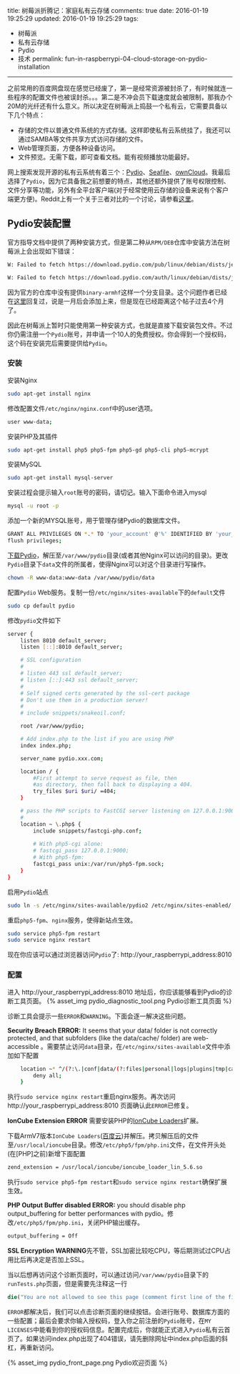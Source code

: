 title: 树莓派折腾记：家庭私有云存储
comments: true
date: 2016-01-19 19:25:29
updated: 2016-01-19 19:25:29
tags:
  - 树莓派
  - 私有云存储
  - Pydio
  - 技术
permalink: fun-in-raspberrypi-04-cloud-storage-on-pydio-installation
---

之前常用的百度网盘现在感觉已经废了，第一是经常资源被封杀了，有时候就连一些程序的配置文件也被误封杀。。。第二是不冲会员下载速度就会被限制，那我办个20M的光纤还有什么意义。所以决定在树莓派上捣鼓一个私有云，它需要具备以下几个特点：

* 存储的文件以普通文件系统的方式存储。这样即使私有云系统挂了，我还可以通过SAMBA等文件共享方式访问存储的文件。
* Web管理页面，方便各种设备访问。
* 文件预览。无需下载，即可查看文档。能有视频播放功能最好。

<!-- more -->

网上搜索发现开源的私有云系统有着三个：[Pydio](https://pydio.com/)、[Seafile](https://www.seafile.com/home/)、[ownCloud](https://owncloud.org/)。我最后选择了`Pydio`，因为它具备我之前想要的特点，其他还额外提供了账号权限控制、文件分享等功能，另外有全平台客户端(对于经常使用云存储的设备来说有个客户端更方便)。Reddit上有一个关于三者对比的一个讨论，请参看[这里](https://www.reddit.com/r/linux/comments/3hyx2x/pydio_vs_seafile_vs_owncloud/)。

## Pydio安装配置

官方指导文档中提供了两种安装方式，但是第二种从`RPM/DEB`仓库中安装方法在树莓派上会出现如下错误：

``` bash
W: Failed to fetch https://download.pydio.com/pub/linux/debian/dists/jessie/InRelease  Unable to find expected entry 'main/binary-armhf/Packages' in Release file (Wrong sources.list entry or malformed file)

W: Failed to fetch https://download.pydio.com/auth/linux/debian/dists/jessie/InRelease  Unable to find expected entry 'main/binary-armhf/Packages' in Release file (Wrong sources.list entry or malformed file)
```

因为官方的仓库中没有提供`binary-armhf`这样一个分支目录。这个问题作者已经在[这里](https://pydio.com/forum/f/topic/repository-unable-to-find-expected-entry-packages-in-release-file/)回复过，说是一月后会添加上来，但是现在已经距离这个帖子过去4个月了。

因此在树莓派上暂时只能使用第一种安装方式，也就是直接下载安装包文件。不过你仍需注册一个`Pydio`账号，并申请一个10人的免费授权。你会得到一个授权码，这个码在安装完后需要提供给`Pydio`。

### 安装

安装Nginx

``` bash
sudo apt-get install nginx
```

修改配置文件`/etc/nginx/nginx.conf`中的user选项。
``` bash
user www-data;
```

安装PHP及其插件
``` bash
sudo apt-get install php5 php5-fpm php5-gd php5-cli php5-mcrypt
```

安装MySQL
``` bash
sudo apt-get install mysql-server
```

安装过程会提示输入`root`账号的密码，请切记。输入下面命令进入mysql

``` bash
mysql -u root -p
```

添加一个新的MYSQL账号，用于管理存储Pydio的数据库文件。

``` bash
GRANT ALL PRIVILEGES ON *.* TO 'your_account' @'%' IDENTIFIED BY 'your_passwd' WITH GRANT OPTION;
flush privileges;
```

[下载Pydio](https://pyd.io/download)，解压至`/var/www/pydio`目录(或者其他Nginx可以访问的目录)。更改`Pydio`目录下`data`文件的所属者，使得Nginx可以对这个目录进行写操作。

``` bash
chown -R www-data:www-data /var/www/pydio/data
```

配置`Pydio` Web服务。复制一份`/etc/nginx/sites-available`下的`default`文件
``` bash
sudo cp default pydio
```

修改`pydio`文件如下
``` bash
server {
    listen 8010 default_server;
    listen [::]:8010 default_server;

    # SSL configuration
    #
    # listen 443 ssl default_server;
    # listen [::]:443 ssl default_server;
    #
    # Self signed certs generated by the ssl-cert package
    # Don't use them in a production server!
    #
    # include snippets/snakeoil.conf;

    root /var/www/pydio;

    # Add index.php to the list if you are using PHP
    index index.php;

    server_name pydio.xxx.com;

    location / {
        #First attempt to serve request as file, then
        #as directory, then fall back to displaying a 404.
        try_files $uri $uri/ =404;
    }

    # pass the PHP scripts to FastCGI server listening on 127.0.0.1:9000
    #
    location ~ \.php$ {
        include snippets/fastcgi-php.conf;
    
        # With php5-cgi alone:
        # fastcgi_pass 127.0.0.1:9000;
        # With php5-fpm:
        fastcgi_pass unix:/var/run/php5-fpm.sock;
    }
}
```

启用`Pydio`站点
``` bash
sudo ln -s /etc/nginx/sites-available/pydio2 /etc/nginx/sites-enabled/
```

重启`php5-fpm`、`nginx`服务，使得新站点生效。
``` bash
sudo service php5-fpm restart
sudo service nginx restart
```

现在你应该可以通过浏览器访问`Pydio`了: http://your_raspberrypi_address:8010

### 配置

进入 http://your_raspberrypi_address:8010 地址后，你应该能够看到Pydio的诊断工具页面。
{% asset_img pydio_diagnostic_tool.png Pydio诊断工具页面 %}

诊断工具会提示一些`ERROR`和`WARNING`。下面会逐一解决这些问题。

**Security Breach ERROR:** It seems that your data/ folder is not correctly protected, and that subfolders (like the data/cache/ folder) are web-accessible 。需要禁止访问`data`目录，在`/etc/nginx/sites-available`文件中添加如下配置

``` bash
    location ~* ^/(?:\.|conf|data/(?:files|personal|logs|plugins|tmp|cache)|plugins/editor.zoho/agent/files) {
        deny all;
    }
```

执行`sudo service nginx restart`重启nginx服务。再次访问 http://your_raspberrypi_address:8010 页面确认此`ERROR`已修复。

**IonCube Extension ERROR** 需要安装PHP的[IonCube Loaders](https://www.ioncube.com/loaders.php)扩展。

下载ArmV7版本`IonCube Loaders`([百度云](http://pan.baidu.com/s/1nuejnrN))并解压。拷贝解压后的文件至`/usr/local/ioncube`目录。修改`/etc/php5/fpm/php.ini`文件，在文件开头处(在[PHP]之前)新增下面配置

``` bash
zend_extension = /usr/local/ioncube/ioncube_loader_lin_5.6.so
```

执行`sudo service php5-fpm restart`和`sudo service nginx restart`确保扩展生效。

**PHP Output Buffer disabled ERROR:** you should disable php output_buffering for better performances with pydio。修改`/etc/php5/fpm/php.ini`，关闭PHP输出缓存。
``` bash
output_buffering = Off
```

**SSL Encryption WARNING**先不管，SSL加密比较吃CPU，等后期测试过CPU占用比后再决定是否加上SSL。

当以后想再访问这个诊断页面时，可以通过访问`/var/www/pydio`目录下的`runTests.php`页面，但是需要先注释这一行
``` PHP
die("You are not allowed to see this page (comment first line of the file to access it!)");
```

`ERROR`都解决后，我们可以点击诊断页面的继续按钮。会进行账号、数据库方面的一些配置；最后会要求你输入授权码，登入你之前注册的`Pydio`账号，在`MY LICENSES`中能看到你的授权码信息。配置完成后，你就能正式进入`Pydio`私有云首页了。如果访问index.php出现了404错误，请先删除网址中index.php后面的斜杠，再重新访问。

{% asset_img pydio_front_page.png Pydio欢迎页面 %}
